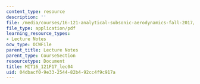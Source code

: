 ```yaml
---
content_type: resource
description: ''
file: /media/courses/16-121-analytical-subsonic-aerodynamics-fall-2017/04dbacf09e33254482b492cc4f9c917a_MIT16_121F17_lec04.pdf
file_type: application/pdf
learning_resource_types:
- Lecture Notes
ocw_type: OCWFile
parent_title: Lecture Notes
parent_type: CourseSection
resourcetype: Document
title: MIT16_121F17_lec04
uid: 04dbacf0-9e33-2544-82b4-92cc4f9c917a
---
```

